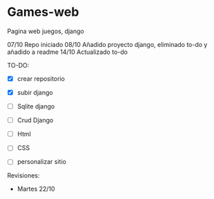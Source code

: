 # Games-web
Pagina web juegos, django

07/10 Repo iniciado
08/10 Añadido proyecto django, eliminado to-do y añadido a readme
14/10 Actualizado to-do

TO-DO:
- [x] crear repositorio
- [x] subir django
- [ ] Sqlite django
- [ ] Crud Django
- [ ] Html
- [ ] CSS
- [ ] personalizar sitio



Revisiones:
- Martes 22/10
